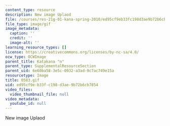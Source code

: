 ```yaml
---
content_type: resource
description: New image Uplaod
file: /courses/res-21g-01-kana-spring-2010/ed95cf9eb33fc198d3ae9b72b6cb7854_0583.gif
file_type: image/gif
image_metadata:
  caption: ''
  credit: ''
  image-alt: ''
learning_resource_types: []
license: https://creativecommons.org/licenses/by-nc-sa/4.0/
ocw_type: OCWImage
parent_title: Katakana "n"
parent_type: SupplementalResourceSection
parent_uid: 6e60ba58-3e5c-0932-a3ad-9c7ac749e15a
resourcetype: Image
title: 0583.gif
uid: ed95cf9e-b33f-c198-d3ae-9b72b6cb7854
video_files:
  video_thumbnail_file: null
video_metadata:
  youtube_id: null
---
```

New image Uplaod